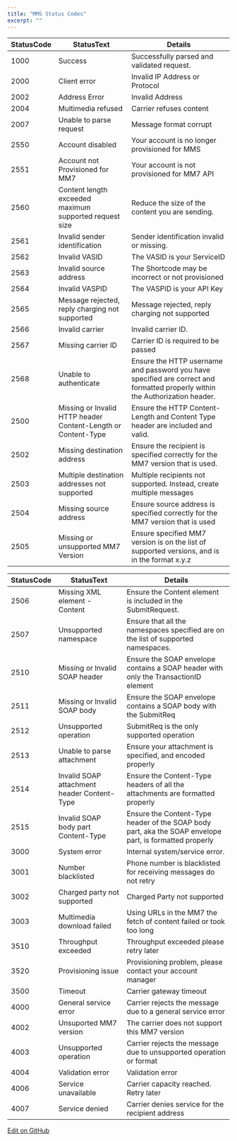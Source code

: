 ```yaml
---
title: "MMS Status Codes"
excerpt: ""
---
```

|     **StatusCode**            |            **StatusText**                                                   |  **Details**                                                                                                                            |
| -------------- | ------------------------------------------------------------- | ---------------------------------------------------------------------------------------------------------------------------- |
| 1000           | Success                                                       | Successfully parsed and validated request.                                                                                   |
| 2000           | Client error                                                  | Invalid IP Address or Protocol                                                                                               |
| 2002           | Address Error                                                 | Invalid Address                                                                                                              |
| 2004           | Multimedia refused                                            | Carrier refuses content                                                                                                      |
| 2007           | Unable to parse request                                       | Message format corrupt                                                                                                       |
| 2550           | Account disabled                                              | Your account is no longer provisioned for MMS                                                                                |
| 2551           | Account not Provisioned for MM7                               | Your account is not provisioned for MM7 API                                                                                  |
| 2560           | Content length exceeded maximum supported request size        | Reduce the size of the content you are sending.                                                                              |
| 2561           | Invalid sender identification                                 | Sender identification invalid or missing.                                                                                    |
| 2562           | Invalid VASID                                                 | The VASID is your ServiceID                                                                                                  |
| 2563           | Invalid source address                                        | The Shortcode may be incorrect or not provisioned                                                                            |
| 2564           | Invalid VASPID                                                | The VASPID is your API Key                                                                                                   |
| 2565           | Message rejected, reply charging not supported                | Message rejected, reply charging not supported                                                                               |
| 2566           | Invalid carrier                                               | Invalid carrier ID.                                                                                                          |
| 2567           | Missing carrier ID                                            | Carrier ID is required to be passed                                                                                          |
| 2568           | Unable to authenticate                                        | Ensure the HTTP username and password you have specified are correct and formatted properly within the Authorization header. |
| 2500           | Missing or Invalid HTTP header Content-Length or Content-Type | Ensure the HTTP Content-Length and Content Type header are included and valid.                                               |
| 2502           | Missing destination address                                   | Ensure the recipient is specified correctly for the MM7 version that is used.                                                |
| 2503           | Multiple destination addresses not supported                  | Multiple recipients not supported. Instead, create multiple messages                                                         |
| 2504           | Missing source address                                        | Ensure source address is specified correctly for the MM7 version that is used                                                |
| 2505           | Missing or unsupported MM7 Version                            | Ensure specified MM7 version is on the list of supported versions, and is in the format x.y.z                                |

|        StatusCode        |             StatusText                                |            Details                                                                                             |
| -------------- | ------------------------------------------- | ------------------------------------------------------------------------------------------------------- |
| 2506           | Missing XML element - Content               | Ensure the Content element is included in the SubmitRequest.                                            |
| 2507           | Unsupported namespace                       | Ensure that all the namespaces specified are on the list of supported namespaces.                       |
| 2510           | Missing or Invalid SOAP header              | Ensure the SOAP envelope contains a SOAP header with only the TransactionID element                     |
| 2511           | Missing or Invalid SOAP body                | Ensure the SOAP envelope contains a SOAP body with the SubmitReq                                        |
| 2512           | Unsupported operation                       | SubmitReq is the only supported operation                                                               |
| 2513           | Unable to parse attachment                  | Ensure your attachment is specified, and encoded properly                                               |
| 2514           | Invalid SOAP attachment header Content-Type | Ensure the Content-Type headers of all the attachments are formatted properly                           |
| 2515           | Invalid SOAP body part Content-Type         | Ensure the Content-Type header of the SOAP body part, aka the SOAP envelope part, is formatted properly |
| 3000           | System error                                | Internal system/service error.                                                                          |
| 3001           | Number blacklisted                          | Phone number is blacklisted for receiving messages do not retry                                         |
| 3002           | Charged party not supported                 | Charged Party not supported                                                                             |
| 3003           | Multimedia download failed                  | Using URLs in the MM7 the fetch of content failed or took too long                                      |
| 3510           | Throughput exceeded                         | Throughput exceeded please retry later                                                                  |
| 3520           | Provisioning issue                          | Provisioning problem, please contact your account manager                                               |
| 3500           | Timeout                                     | Carrier gateway timeout                                                                                 |
| 4000           | General service error                       | Carrier rejects the message due to a general service error                                              |
| 4002           | Unsuported MM7 version                      | The carrier does not support this MM7 version                                                           |
| 4003           | Unsupported operation                       | Carrier rejects the message due to unsupported operation or format                                      |
| 4004           | Validation error                            | Validation error                                                                                        |
| 4006           | Service unavailable                         | Carrier capacity reached. Retry later                                                                   |
| 4007           | Service denied                              | Carrier denies service for the recipient address                                                        |

<a class="edit-on-github" href="https://github.com/sinch/docs/blob/master/docs/mms/mm7-service/mm7-service-mms-status-codes.md">Edit on GitHub</a>